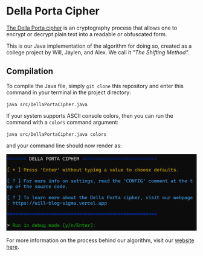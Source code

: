 
# Della Porta Cipher

[The Della Porta cipher](https://sites.google.com/site/cryptocrackprogram/user-guide/cipher-types/substitution/porta) is an cryptography process that allows one to encrypt or decrypt plain text into a readable or obfuscated form.

This is our Java implementation of the algorithm for doing so, created as a college project by Will, Jaylen, and Alex. We call it *"The Shifting Method"*.

## Compilation

To compile the Java file, simply `git clone` this repository and enter this command in your terminal in the project directory:

`java src/DellaPortaCipher.java`

If your system supports ASCII console colors, then you can run the command with a `colors` command argument:

`java src/DellaPortaCipher.java colors`

and your command line should now render as:

<img src="./previews/first-preview.png"/>

<br>

For more information on the process behind our algorithm, visit our [website here](https://will-blog-sigma.vercel.app/). 